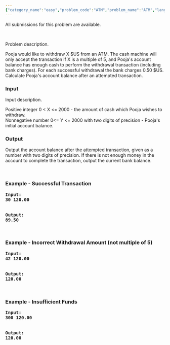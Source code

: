 ```yaml
---
{"category_name":"easy","problem_code":"ATM","problem_name":"ATM","languages_supported":{"0":"C","1":"CPP14","2":"JAVA","3":"PYTH","4":"PYTH 3.5","5":"CS2","6":"PAS fpc","7":"PAS gpc","8":"RUBY","9":"PHP","10":"GO","11":"NODEJS","12":"HASK","13":"SCALA","14":"D","15":"PERL","16":"FORT","17":"WSPC","18":"ADA","19":"CAML","20":"ICK","21":"BF","22":"ASM","23":"CLPS","24":"PRLG","25":"ICON","26":"SCM qobi","27":"PIKE","28":"ST","29":"NICE","30":"LUA","31":"BASH","32":"NEM","33":"LISP sbcl","34":"LISP clisp","35":"SCM guile","36":"JS","37":"ERL","38":"TCL","39":"PERL6","40":"TEXT","41":"CLOJ","42":"FS"},"max_timelimit":1,"source_sizelimit":50000,"problem_author":"emptyskull","problem_tester":null,"date_added":"19-10-2013","tags":{"0":"emptyskull"},"time":{"view_start_date":1521019380,"submit_start_date":1521019380,"visible_start_date":1521019380,"end_date":1735669800},"is_direct_submittable":false,"layout":"problem"}
---
```

<span class="solution-visible-txt">All submissions for this problem are available.</span><p> </p>
<p>Problem description.</p>
<p>Pooja would like to withdraw X $US from an ATM. The cash machine will only accept the transaction if X is a multiple of 5, and Pooja's account balance has enough cash to perform the withdrawal transaction (including bank charges). For each successful withdrawal the bank charges 0.50 $US.
Calculate Pooja's account balance after an attempted transaction.</p>


<h3>Input</h3>
<p>Input description.</p>
<p>Positive integer 0 < X <= 2000 - the amount of cash which Pooja wishes to withdraw.<BR>
Nonnegative number 0<= Y <= 2000 with two digits of precision - Pooja's initial account balance.
</p>

<h3>Output</h3>
<p>Output the account balance after the attempted transaction, given as a number with two digits of precision. If there is not enough money in the account to complete the transaction, output the current bank balance.</p>

<p> </p>
<h3>Example - Successful Transaction</h3>
<pre><b>Input:</b>
<b>30 120.00</b>
<br>
<b>Output:</b>
<b>89.50</b>
</pre>
<p> </p>
<h3>Example - Incorrect Withdrawal Amount (not multiple of 5)</h3>
<pre><b>Input:</b>
<b>42 120.00</b>
<br>
<b>Output:</b>
<b>120.00</b>
</pre>
<p> </p>
<h3>Example - Insufficient Funds</h3>
<pre><b>Input:</b>
<b>300 120.00</b>
<br>
<b>Output:</b>
<b>120.00</b>
</pre>
<p> </p>